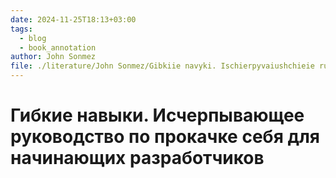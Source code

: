 ```yaml
---
date: 2024-11-25T18:13+03:00
tags:
  - blog
  - book_annotation
author: John Sonmez
file: ./literature/John Sonmez/Gibkiie navyki. Ischierpyvaiushchieie rukovodstvo po prokachkie siebia dlia nachinaiushchikh ra (2699)/Gibkiie navyki. Ischierpyvaiushchieie ruko - John Sonmez.fb2
---
```


# Гибкие навыки. Исчерпывающее руководство по прокачке себя для начинающих разработчиков
